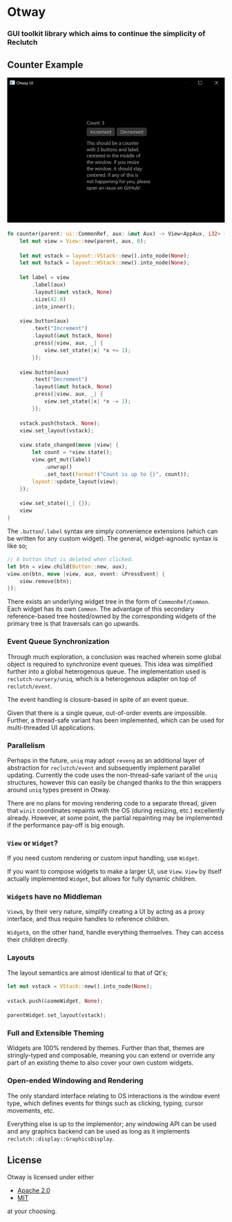 # Otway

### GUI toolkit library which aims to continue the simplicity of Reclutch

## Counter Example

![Counter UI Screenshot](.media/counter.png)

```rust
fn counter(parent: ui::CommonRef, aux: &mut Aux) -> View<AppAux, i32> {
    let mut view = View::new(parent, aux, 0);

    let mut vstack = layout::VStack::new().into_node(None);
    let mut hstack = layout::HStack::new().into_node(None);

    let label = view
        .label(aux)
        .layout(&mut vstack, None)
        .size(42.0)
        .into_inner();

    view.button(aux)
        .text("Increment")
        .layout(&mut hstack, None)
        .press(|view, aux, _| {
            view.set_state(|x| *x += 1);
        });

    view.button(aux)
        .text("Decrement")
        .layout(&mut hstack, None)
        .press(|view, aux, _| {
            view.set_state(|x| *x -= 1);
        });

    vstack.push(hstack, None);
    view.set_layout(vstack);

    view.state_changed(move |view| {
        let count = *view.state();
        view.get_mut(label)
            .unwrap()
            .set_text(format!("Count is up to {}", count));
        layout::update_layout(view);
    });

    view.set_state(|_| {});
    view
}
```

The `.button`/`.label` syntax are simply convenience extensions (which can be written for any custom widget). The general, widget-agnostic syntax is like so;

```rust
// A button that is deleted when clicked.
let btn = view.child(Button::new, aux);
view.on(btn, move |view, aux, event: &PressEvent| {
    view.remove(btn);
});
```

There exists an underlying widget tree in the form of `CommonRef/Common`. Each widget has its own `Common`. The advantage of this secondary reference-based tree hosted/owned by the corresponding widgets of the primary tree is that traversals can go upwards.

### Event Queue Synchronization

Through much exploration, a conclusion was reached wherein some global object is required to synchronize event queues. This idea was simplified further into a global heterogenous queue.
The implementation used is `reclutch-nursery/uniq`, which is a heterogenous adapter on top of `reclutch/event`.

The event handling is closure-based in spite of an event queue.

Given that there is a single queue, out-of-order events are impossible. Further, a thread-safe variant has been implemented, which can be used for multi-threaded UI applications.

### Parallelism

Perhaps in the future, `uniq` may adopt `revenq` as an additional layer of abstraction for `reclutch/event` and subsequently implement parallel updating. Currently the code uses the non-thread-safe variant of the `uniq` structures, however this can easily be changed thanks to the thin wrappers around `uniq` types present in Otway.

There are no plans for moving rendering code to a separate thread, given that `winit` coordinates repaints with the OS (during resizing, etc.) excellently already.
However, at some point, the partial repainting may be implemented if the performance pay-off is big enough.

### `View` or `Widget`?

If you need custom rendering or custom input handling, use `Widget`.

If you want to compose widgets to make a larger UI, use `View`. `View` by itself actually implemented `Widget`, but allows for fully dynamic children.

### `Widget`s have no Middleman

`View`s, by their very nature, simplify creating a UI by acting as a proxy interface, and thus require handles to reference children.

`Widget`s, on the other hand, handle everything themselves. They can access their children directly.

### Layouts

The layout semantics are almost identical to that of Qt's;

```rust
let mut vstack = VStack::new().into_node(None);

vstack.push(&someWidget, None);

parentWidget.set_layout(vstack);
```

### Full and Extensible Theming

Widgets are 100% rendered by themes. Further than that, themes are stringly-typed and composable, meaning you can extend or override any part of an existing theme to also cover your own custom widgets.

### Open-ended Windowing and Rendering

The only standard interface relating to OS interactions is the window event type, which defines events for things such as clicking, typing, cursor movements, etc.

Everything else is up to the implementor; any windowing API can be used and any graphics backend can be used as long as it implements `reclutch::display::GraphicsDisplay`.

## License

Otway is licensed under either

- [Apache 2.0](https://www.apache.org/licenses/LICENSE-2.0)
- [MIT](https://opensource.org/licenses/MIT)

at your choosing.
